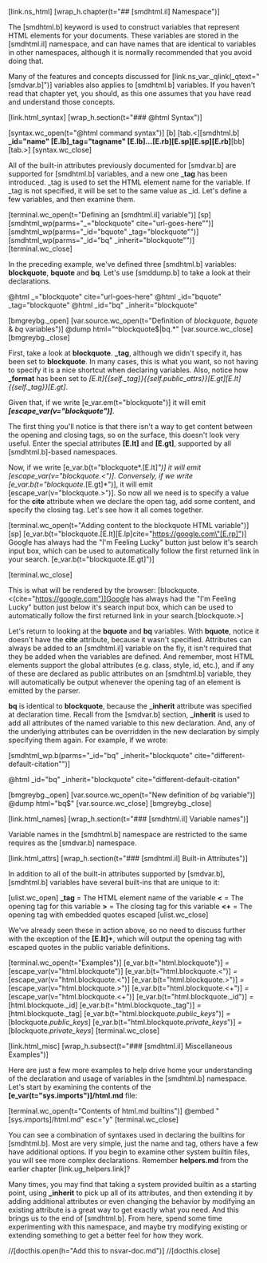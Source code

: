 [link.ns_html]
[wrap_h.chapter(t="## [smdhtml.il] Namespace")]

The [smdhtml.b] keyword is used to construct variables that represent HTML elements for your documents. These variables are stored in the [smdhtml.il] namespace, and can have names that are identical to variables in other namespaces, although it is normally recommended that you avoid doing that. 

Many of the features and concepts discussed for [link.ns_var._qlink(_qtext="[smdvar.b]")] variables also applies to [smdhtml.b] variables. If you haven't read that chapter yet, you should, as this one assumes that you have read and understand those concepts.

[link.html_syntax]
[wrap_h.section(t="### @html Syntax")]

[syntax.wc_open(t="@html command syntax")]
    [b]
    [tab.<][smdhtml.b] **_id="name" [E.lb]_tag="tagname" [E.lb]...[E.rb][E.sp][E.sp][E.rb]**[bb][tab.>]
[syntax.wc_close]

All of the built-in attributes previously documented for [smdvar.b] are supported for [smdhtml.b] variables, and a new one **_tag** has been introduced. _tag is used to set the HTML element name for the variable. If _tag is not specified, it will be set to the same value as _id. Let's define a few variables, and then examine them.
    

[terminal.wc_open(t="Defining an [smdhtml.il] variable")]
[sp]
[smdhtml_wp(parms="_=\"blockquote\" cite=\"url-goes-here\"")]
[smdhtml_wp(parms="_id=\"bquote\" _tag=\"blockquote\"")]
[smdhtml_wp(parms="_id=\"bq\" _inherit=\"blockquote\"")]
[terminal.wc_close]

In the preceding example, we've defined  three [smdhtml.b] variables: **blockquote**, **bquote** and **bq**. Let's use [smddump.b] to take a look at their declarations.

@html _="blockquote" cite="url-goes-here"
@html _id="bquote" _tag="blockquote"
@html _id="bq" _inherit="blockquote"

[bmgreybg._open] 
[var.source.wc_open(t="Definition of *blockquote*, *bquote* & *bq* variables")]
@dump html="^blockquote$|bq.*"
[var.source.wc_close]
[bmgreybg._close]

First, take a look at **blockquote**. **_tag**, although we didn't specify it, has been set to **blockquote**. In many cases, this is what you want, so not having to specify it is a nice shortcut when declaring variables. Also, notice how **_format** has been set to *[E.lt]{{self._tag}}{{self._public_attrs_}}[E.gt][E.lt]{{self._tag}}[E.gt]*. 

Given that, if we write [e_var.em(t="blockquote")] it will emit ***[escape_var(v="blockquote")]***. 

The first thing you'll notice is that there isn't a way to get content between the opening and closing tags, so on the surface, this doesn't look very useful. Enter the special attributes **[E.lt]** and **[E.gt]**, supported by all [smdhtml.b]-based namespaces.

Now, if we write [e_var.b(t="blockquote*.[E.lt]*")] it will emit [escape_var(v="blockquote.<")]. Conversely, if we write [e_var.b(t="blockquote*.[E.gt]*")], it will emit [escape_var(v="blockquote.>")]. So now all we need is to specify a value for the **cite** attribute when we declare the open tag, add some content, and specify the closing tag. Let's see how it all comes together.

[terminal.wc_open(t="Adding content to the blockquote HTML variable")]
[sp]
[e_var.b(t="blockquote.[E.lt][E.lp]cite=\"https://google.com\"[E.rp]")]
Google has always had the "I'm Feeling Lucky" button just below it's search input box, which can be used to automatically follow the first returned link in your search.
[e_var.b(t="blockquote.[E.gt]")]

[terminal.wc_close]

This is what will be rendered by the browser:
[blockquote.<(cite="https://google.com")]Google has always had the "I'm Feeling Lucky" button just below it's search input box, which can be used to automatically follow the first returned link in your search.[blockquote.>]

Let's return to looking at the **bquote** and **bq** variables. With **bquote**, notice it doesn't have the **cite** attribute, because it wasn't specified. Attributes can always be added to an [smdhtml.il] variable on the fly, it isn't required that they be added when the variables are defined. And remember, most HTML elements support the global attributes (e.g. class, style, id, etc.), and if any of these are declared as public attributes on an [smdhtml.b] variable, they will automatically be output whenever the opening tag of an element is emitted by the parser.

**bq** is identical to **blockquote**, because the **_inherit** attribute was specified at declaration time. Recall from the [smdvar.b] section, **_inherit** is used to add all attributes of the named variable to this new declaration. And, any of the underlying attributes can be overridden in the new declaration by simply specifying them again.  For example, if we wrote:

[smdhtml_wp.b(parms="_id=\"bq\" _inherit=\"blockquote\" cite=\"different-default-citation\"")]

@html _id="bq" _inherit="blockquote" cite="different-default-citation"

[bmgreybg._open] 
[var.source.wc_open(t="New definition of *bq* variable")]
@dump html="bq$"
[var.source.wc_close]
[bmgreybg._close]


[link.html_names]
[wrap_h.section(t="### [smdhtml.il] Variable names")]

Variable names in the [smdhtml.b] namespace are restricted to the same requires as the [smdvar.b] namespace.

[link.html_attrs]
[wrap_h.section(t="### [smdhtml.il] Built-in Attributes")]

In addition to all of the built-in attributes supported by [smdvar.b], [smdhtml.b] variables have several built-ins that are unique to it:

[ulist.wc_open]
**_tag** = The HTML element name of the variable
**<** = The opening tag for this variable
**>** = The closing tag for this variable
**<+** = The opening tag with embedded quotes escaped
[ulist.wc_close]

We've already seen these in action above, so no need to discuss further with the exception of the **[E.lt]+**, which will output the opening tag with escaped quotes in the public variable definitions.

[terminal.wc_open(t="Examples")]
[e_var.b(t="html.blockquote")] *=* [escape_var(v="html.blockquote")]
[e_var.b(t="html.blockquote.<")] *=* [escape_var(v="html.blockquote.<")]
[e_var.b(t="html.blockquote.>")] *=* [escape_var(v="html.blockquote.>")]
[e_var.b(t="html.blockquote.<+")] *=* [escape_var(v="html.blockquote.<+")]
[e_var.b(t="html.blockquote._id")] *=* [html.blockquote._id]
[e_var.b(t="html.blockquote._tag")] *=* [html.blockquote._tag]
[e_var.b(t="html.blockquote._public_keys_")] *=* [blockquote._public_keys_]
[e_var.b(t="html.blockquote._private_keys_")] *=* [blockquote._private_keys_]
[terminal.wc_close]

[link.html_misc]
[wrap_h.subsect(t="### [smdhtml.il] Miscellaneous Examples")]

Here are just a few more examples to help drive home your understanding of the declaration and usage of variables in the [smdhtml.b] namespace. Let's start by examining the contents of the **[e_var(t="sys.imports")]/html.md** file:

[terminal.wc_open(t="Contents of html.md builtins")]
@embed "[sys.imports]/html.md" esc="y"
[terminal.wc_close]

You can see a combination of syntaxes used in declaring the builtins for [smdhtml.b]. Most are very simple, just the name and tag, others have a few have additional options. If you begin to examine other system builtin files, you will see more complex declarations. Remember **helpers.md** from the earlier chapter [link.ug_helpers.link]?

Many times, you may find that taking a system provided builtin as a starting point, using **_inherit** to pick up all of its attributes, and then extending it by adding additional attributes or even changing the behavior by modifying an existing attribute is a great way to get exactly what you need. And this brings us to the end of [smdhtml.b]. From here, spend some time experimenting with this namespace, and maybe try modifying existing or extending something to get a better feel for how they work.

//[docthis.open(h="Add this to nsvar-doc.md")]
//[docthis.close]
